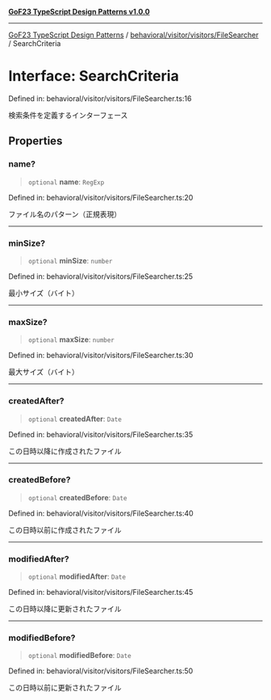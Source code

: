 [**GoF23 TypeScript Design Patterns v1.0.0**](../../../../../README.md)

***

[GoF23 TypeScript Design Patterns](../../../../../README.md) / [behavioral/visitor/visitors/FileSearcher](../README.md) / SearchCriteria

# Interface: SearchCriteria

Defined in: behavioral/visitor/visitors/FileSearcher.ts:16

検索条件を定義するインターフェース

## Properties

### name?

> `optional` **name**: `RegExp`

Defined in: behavioral/visitor/visitors/FileSearcher.ts:20

ファイル名のパターン（正規表現）

***

### minSize?

> `optional` **minSize**: `number`

Defined in: behavioral/visitor/visitors/FileSearcher.ts:25

最小サイズ（バイト）

***

### maxSize?

> `optional` **maxSize**: `number`

Defined in: behavioral/visitor/visitors/FileSearcher.ts:30

最大サイズ（バイト）

***

### createdAfter?

> `optional` **createdAfter**: `Date`

Defined in: behavioral/visitor/visitors/FileSearcher.ts:35

この日時以降に作成されたファイル

***

### createdBefore?

> `optional` **createdBefore**: `Date`

Defined in: behavioral/visitor/visitors/FileSearcher.ts:40

この日時以前に作成されたファイル

***

### modifiedAfter?

> `optional` **modifiedAfter**: `Date`

Defined in: behavioral/visitor/visitors/FileSearcher.ts:45

この日時以降に更新されたファイル

***

### modifiedBefore?

> `optional` **modifiedBefore**: `Date`

Defined in: behavioral/visitor/visitors/FileSearcher.ts:50

この日時以前に更新されたファイル
